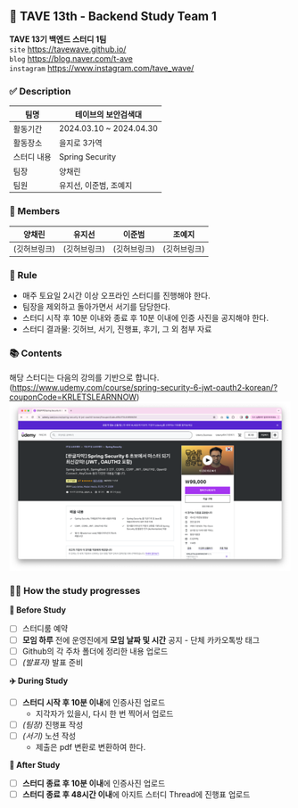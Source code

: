 ## 🌊 TAVE 13th - Backend Study Team 1
**TAVE 13기 백엔드 스터디 1팀**  
`site` https://tavewave.github.io/  
`blog` https://blog.naver.com/t-ave  
`instagram` https://www.instagram.com/tave_wave/

### ✅ Description
| 팀명     | 테이브의 보안검색대              |
|--------|-------------------------|
| 활동기간   | 2024.03.10 ~ 2024.04.30 |
| 활동장소   | 을지로 3가역                 |
| 스터디 내용 | Spring Security         |
| 팀장     | 양채린                     |
| 팀원     | 유지선, 이준범, 조예지           |

### 👥 Members
| 양채린     |유지선|이준범| 조예지 |
|---------|-|-|----|
| (깃허브링크) |(깃허브링크)|(깃허브링크)| (깃허브링크)   |

### 🔖 Rule
- 매주 토요일 2시간 이상 오프라인 스터디를 진행해야 한다.
- 팀장을 제외하고 돌아가면서 서기를 담당한다.
- 스터디 시작 후 10분 이내와 종료 후 10분 이내에 인증 사진을 공지해야 한다.
- 스터디 결과물: 깃허브, 서기, 진행표, 후기, 그 외 첨부 자료

### 📚 Contents
해당 스터디는 다음의 강의를 기반으로 합니다.
(https://www.udemy.com/course/spring-security-6-jwt-oauth2-korean/?couponCode=KRLETSLEARNNOW)
![img.png](img.png)

### 👫🏻 How the study progresses
**🛫 Before Study**
- [ ] 스터디룸 예약
- [ ] **모임 하루** 전에 운영진에게 **모임 날짜 및 시간** 공지 - 단체 카카오톡방 태그
- [ ] Github의 각 주차 폴더에 정리한 내용 업로드
- [ ] _(발표자)_ 발표 준비

**✈️ During Study**
- [ ] **스터디 시작 후 10분 이내**에 인증사진 업로드
  - 지각자가 있을시, 다시 한 번 찍어서 업로드
- [ ] _(팀장)_ 진행표 작성
- [ ] _(서기)_ 노션 작성
  - 제출은 pdf 변환로 변환하여 한다.

**🛬 After Study**
- [ ] **스터디 종료 후 10분 이내**에 인증사진 업로드
- [ ] **스터디 종료 후 48시간 이내**에 아지트 스터디 Thread에 진행표 업로드
